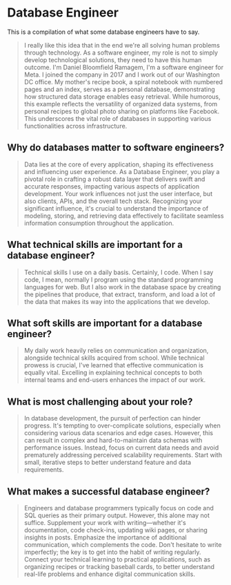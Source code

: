 # Database Engineer

This is a compilation of what some database engineers have to say.

> I really like this idea that in the end we're all solving human problems through technology. As a software engineer, my role is not to simply develop technological solutions, they need to have this human outcome. I'm Daniel Bloomfield Ramagem, I'm a software engineer for Meta. I joined the company in 2017 and I work out of our Washington DC office. My mother's recipe book, a spiral notebook with numbered pages and an index, serves as a personal database, demonstrating how structured data storage enables easy retrieval. While humorous, this example reflects the versatility of organized data systems, from personal recipes to global photo sharing on platforms like Facebook. This underscores the vital role of databases in supporting various functionalities across infrastructure. 


## Why do databases matter to software engineers?

> Data lies at the core of every application, shaping its effectiveness and influencing user experience. As a Database Engineer, you play a pivotal role in crafting a robust data layer that delivers swift and accurate responses, impacting various aspects of application development. Your work influences not just the user interface, but also clients, APIs, and the overall tech stack. Recognizing your significant influence, it's crucial to understand the importance of modeling, storing, and retrieving data effectively to facilitate seamless information consumption throughout the application. 


## What technical skills are important for a database engineer? 

> Technical skills I use on a daily basis. Certainly, I code. When I say code, I mean, normally I program using the standard programming languages for web. But I also work in the database space by creating the pipelines that produce, that extract, transform, and load a lot of the data that makes its way into the applications that we develop.


## What soft skills are important for a database engineer? 

> My daily work heavily relies on communication and organization, alongside technical skills acquired from school. While technical prowess is crucial, I've learned that effective communication is equally vital. Excelling in explaining technical concepts to both internal teams and end-users enhances the impact of our work. 


## What is most challenging about your role?

> In database development, the pursuit of perfection can hinder progress. It's tempting to over-complicate solutions, especially when considering various data scenarios and edge cases. However, this can result in complex and hard-to-maintain data schemas with performance issues. Instead, focus on current data needs and avoid prematurely addressing perceived scalability requirements. Start with small, iterative steps to better understand feature and data requirements. 


## What makes a successful database engineer?

> Engineers and database programmers typically focus on code and SQL queries as their primary output. However, this alone may not suffice. Supplement your work with writing—whether it's documentation, code check-ins, updating wiki pages, or sharing insights in posts. Emphasize the importance of additional communication, which complements the code. Don't hesitate to write imperfectly; the key is to get into the habit of writing regularly. Connect your technical learning to practical applications, such as organizing recipes or tracking baseball cards, to better understand real-life problems and enhance digital communication skills. 
